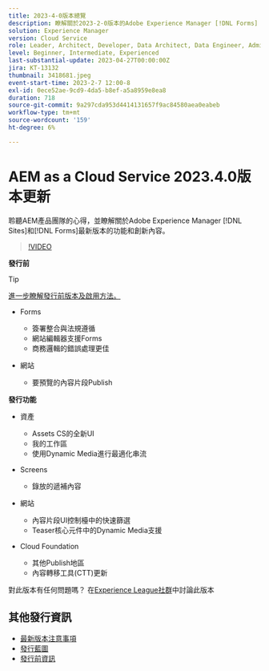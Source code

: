 ```yaml
---
title: 2023-4-0版本總覽
description: 瞭解關於2023-2-0版本的Adobe Experience Manager [!DNL Forms] 和 [!DNL Sites]的最新功能和創新內容。
solution: Experience Manager
version: Cloud Service
role: Leader, Architect, Developer, Data Architect, Data Engineer, Admin, User
level: Beginner, Intermediate, Experienced
last-substantial-update: 2023-04-27T00:00:00Z
jira: KT-13132
thumbnail: 3418681.jpeg
event-start-time: 2023-2-7 12:00-8
exl-id: 0ece52ae-9cd9-4da5-b8ef-a5a8959e8ea8
duration: 718
source-git-commit: 9a297cda953d4414131657f9ac84580aea0eabeb
workflow-type: tm+mt
source-wordcount: '159'
ht-degree: 6%

---
```


# AEM as a Cloud Service 2023.4.0版本更新

聆聽AEM產品團隊的心得，並瞭解關於Adobe Experience Manager [!DNL Sites]和[!DNL Forms]最新版本的功能和創新內容。

>[!VIDEO](https://video.tv.adobe.com/v/3418681/?learn=on)

**發行前**

>[!TIP]
>
>[進一步瞭解發行前版本及啟用方法。](https://experienceleague.adobe.com/docs/experience-manager-cloud-service/content/release-notes/prerelease.html)

* Forms
   * 簽署整合與法規遵循
   * 網站編輯器支援Forms
   * 商務邏輯的錯誤處理更佳

* 網站
   * 要預覽的內容片段Publish

**發行功能**

* 資產
   * Assets CS的全新UI
   * 我的工作區
   * 使用Dynamic Media進行最適化串流

* Screens
   * 錄放的遞補內容

* 網站
   * 內容片段UI控制檯中的快速篩選
   * Teaser核心元件中的Dynamic Media支援

* Cloud Foundation
   * 其他Publish地區
   * 內容轉移工具(CTT)更新


對此版本有任何問題嗎？  在[Experience League社群](https://adobe.ly/43FGHk0)中討論此版本


## 其他發行資訊

* [最新版本注意事項](https://experienceleague.adobe.com/docs/experience-manager-cloud-service/content/release-notes/home.html?lang=zh-Hant)
* [發行藍圖](https://experienceleague.adobe.com/docs/experience-manager-release-information/aem-release-updates/update-releases-roadmap.html?lang=zh-Hant)
* [發行前資訊](https://experienceleague.adobe.com/docs/experience-manager-cloud-service/content/release-notes/prerelease.html)

